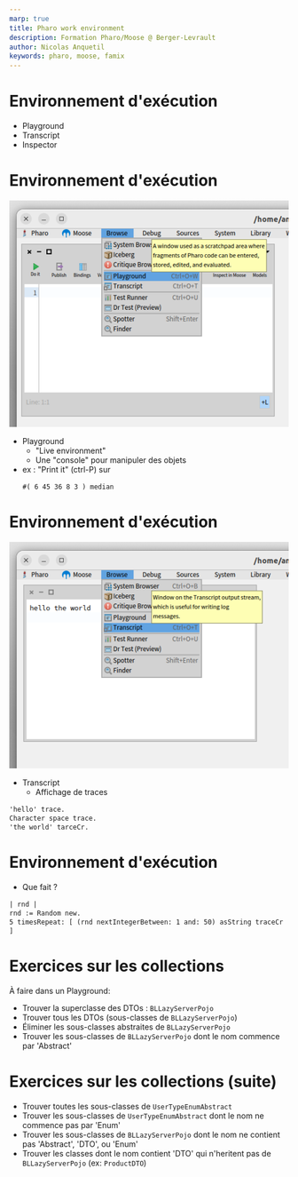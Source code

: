 ```yaml
---
marp: true
title: Pharo work environment
description: Formation Pharo/Moose @ Berger-Levrault
author: Nicolas Anquetil
keywords: pharo, moose, famix
---
```

<!-- headingDivider: 1 -->
<!-- paginate: true -->
<!-- footer: "Pharo/Moose @ Berger-Levrault" -->

# Environnement d'exécution

- Playground
- Transcript
- Inspector

# Environnement d'exécution

![bg right:55% h:500](./Images/moosePlayground.png)

- Playground
  - "Live environment"
  - Une "console" pour manipuler des objets
- ex : "Print it" (ctrl-P) sur
  ```
  #( 6 45 36 8 3 ) median
  ```

# Environnement d'exécution

![bg right:55% h:500](./Images/transcript.png)

- Transcript
  - Affichage de traces
```
'hello' trace.
Character space trace.
'the world' tarceCr.
```

# Environnement d'exécution

- Que fait ?
```
| rnd |
rnd := Random new.
5 timesRepeat: [ (rnd nextIntegerBetween: 1 and: 50) asString traceCr ]
```

# Exercices sur les collections

À faire dans un Playground:

- Trouver la superclasse des DTOs : `BLLazyServerPojo`
- Trouver tous les DTOs (sous-classes de `BLLazyServerPojo`)
- Éliminer les sous-classes abstraites de `BLLazyServerPojo`
- Trouver les sous-classes de `BLLazyServerPojo` dont le nom commence par 'Abstract'

# Exercices sur les collections (suite)

- Trouver toutes les sous-classes de `UserTypeEnumAbstract`
- Trouver les sous-classes de `UserTypeEnumAbstract` dont le nom ne commence pas par 'Enum'
- Trouver les sous-classes de `BLLazyServerPojo` dont le nom ne contient pas 'Abstract', 'DTO', ou 'Enum'
- Trouver les classes dont le nom contient 'DTO' qui n'heritent pas de `BLLazyServerPojo` (ex: `ProductDTO`)

